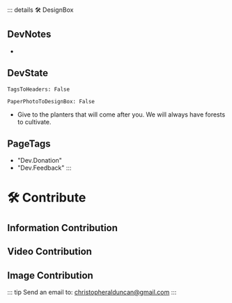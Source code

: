 ::: details 🛠 <dev>DesignBox</dev> 

## DevNotes
- 

## DevState

`TagsToHeaders: False`

`PaperPhotoToDesignBox: False`

- Give to the planters that will come after you. We will always have forests to cultivate.
<h2>PageTags</h2>

- "Dev.Donation"
- "Dev.Feedback"
:::



# 🛠 Contribute

## Information Contribution

## Video Contribution


## Image Contribution


::: tip Send an email to:
christopheralduncan@gmail.com
:::